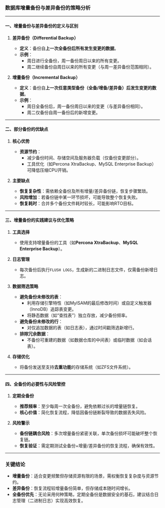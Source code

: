### 数据库增量备份与差异备份的策略分析  

---

#### 一、增量备份与差异备份的定义与区别  
1. **差异备份（Differential Backup）**  
   - **定义**：备份自**上一次全备份后所有发生变更的数据**。  
   - **示例**：  
     - 周日进行全备份，周一备份周日以来的所有变更。  
     - 周二继续备份自周日以来的所有变更（与周一差异备份范围相同）。  

2. **增量备份（Incremental Backup）**  
   - **定义**：备份自**上一次任意类型备份（全备/增备/差异备）后发生变更的数据**。  
   - **示例**：  
     - 周日全备份后，周一备份周日以来的变更（与差异备份相同）。  
     - 周二仅备份自周一备份后的新增变更。  

---

#### 二、部分备份的优缺点  
1. **核心优势**  
   - **资源节约**：  
     - 减少备份时间、存储空间及服务器负载（仅备份变更部分）。  
     - 工具优化（如Percona XtraBackup、MySQL Enterprise Backup）可降低压缩CPU开销。  

2. **主要缺点**  
   - **恢复复杂性**：需依赖全备份及所有增量/差异备份链，恢复步骤繁琐。  
   - **风险增加**：若备份链中某一环节损坏，可能导致整个恢复失败。  
   - **恢复耗时**：合并多个备份文件耗时较长，可能影响RTO目标。  

---

#### 三、增量备份的实践建议与优化策略  
1. **工具选择**  
   - 使用支持增量备份的工具（如**Percona XtraBackup**、**MySQL Enterprise Backup**）。  

2. **日志管理**  
   - 每次备份后执行`FLUSH LOGS`，生成新的二进制日志文件，仅需备份新增日志。  

3. **数据筛选策略**  
   - **避免备份未修改的表**：  
     - 利用存储引擎特性（如MyISAM的最后修改时间）或自定义触发器（InnoDB）追踪表变更。  
     - 将静态数据（如“查找表”）独立存放，减少备份频率。  
   - **避免备份未修改的行**：  
     - 对仅追加数据的表（如日志表），通过时间戳筛选新增行。  
   - **排除冗余数据**：  
     - 不备份可重建的数据（如数据仓库的中间表）或临时数据（如会话表）。  

4. **存储优化**  
   - 将备份发送至支持**去重功能**的存储系统（如ZFS文件系统）。  

---

#### 四、全备份的必要性与风险管控  
1. **定期全备份**  
   - **推荐频率**：至少每周一次全备份，避免依赖过长的增量链恢复。  
   - **核心价值**：简化恢复流程，降低因备份链断裂导致的数据丢失风险。  

2. **风险警示**  
   - **备份链耦合风险**：多次增量备份紧密关联，单次备份损坏可能破坏整个恢复链。  
   - **恢复验证**：需定期测试全备份+增量/差异备份的恢复流程，确保有效性。  

---

### 关键结论  
- **增量备份**：适合变更频繁但存储资源有限的场景，需权衡恢复复杂度与资源节约。  
- **差异备份**：恢复流程较增量备份简单，但存储成本随时间增长。  
- **全备份优先**：无论采用何种策略，定期全备份是数据安全的基石，建议结合日志管理（二进制日志）实现高效恢复。